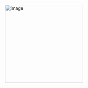 <img width="253" alt="image" src="https://user-images.githubusercontent.com/47380906/172008338-dc1cf2fe-5b39-48e5-9124-08f6fdce1a72.png">
